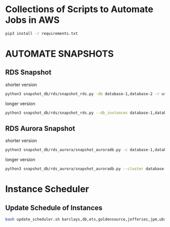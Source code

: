 # Collections of Scripts to Automate Jobs in AWS

```bash
pip3 install -r requirements.txt
```

# AUTOMATE SNAPSHOTS

## RDS Snapshot
shorter version
```bash
python3 snapshot_db/rds/snapshot_rds.py -db database-1,database-2 -r us-east-1

```
longer version
```bash
python3 snapshot_db/rds/snapshot_rds.py --db_instances database-1,database-2 --region us-east-1
```
## RDS Aurora Snapshot
shorter version
```bash
python3 snapshot_db/rds_aurora/snapshot_auroradb.py -c database-1,database-2 -r us-east-1
```

longer version
```bash
python3 snapshot_db/rds_aurora/snapshot_auroradb.py --cluster database-1,database-2 --region us-east-1
```
# Instance Scheduler 

## Update Schedule of Instances
```bash
bash update_scheduler.sh barclays,db,ets,goldensource,jefferies,jpm,ubs 00:00 23:59
```